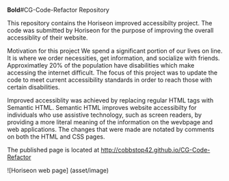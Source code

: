 **Bold**#CG-Code-Refactor Repository

This repository contains the Horiseon improved accessibilty project.  The code was submitted by Horiseon for the purpose of improving the overall accessiblity of their website. 

Motivation for this project
We spend a significant portion of our lives on line.  It is where we order necessities, get information, and socialize with friends.  Approximatley 20% of the population have disabilities which make accessing the internet difficult. The focus of this project was to update the code to meet current accessibility standards in order to reach those with certain disabilities. 

Improved accessiblity was achieved by replacing regular HTML tags with Semantic HTML.  Semantic HTML improves website accessibilty for individuals who use assistive technology, such as screen readers, by providing a more literal meaning of the information on the wevbpage and web applications. The changes that were made are notated by comments on both the HTML and CSS pages. 

The published page is located at http://cobbstop42.github.io/CG-Code-Refactor

![Horiseon web page] (asset/image)






